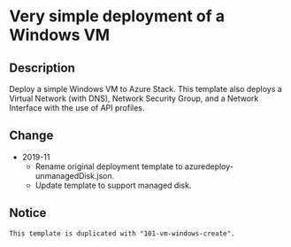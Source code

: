 # Very simple deployment of a Windows VM

## Description
Deploy a simple Windows VM to Azure Stack. This template also deploys a Virtual Network (with DNS), Network Security Group, and a Network Interface with the use of API profiles.


## Change
- 2019-11
	- Rename original deployment template to azuredeploy-unmanagedDisk.json.
	- Update template to support managed disk. 

## Notice
`This template is duplicated with "101-vm-windows-create".`
